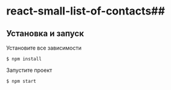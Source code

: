 # react-small-list-of-contacts## 


## Установка  и запуск

Установите все зависимости

`$ npm install`

Запустите проект 

`$ npm start`
